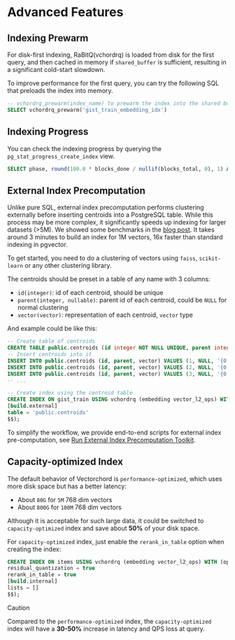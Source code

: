 # Advanced Features

## Indexing Prewarm

For disk-first indexing, RaBitQ(vchordrq) is loaded from disk for the first query, 
and then cached in memory if `shared_buffer` is sufficient, resulting in a significant cold-start slowdown.

To improve performance for the first query, you can try the following SQL that preloads the index into memory.

```SQL
-- vchordrq_prewarm(index_name) to prewarm the index into the shared buffer
SELECT vchordrq_prewarm('gist_train_embedding_idx')
```

## Indexing Progress

You can check the indexing progress by querying the `pg_stat_progress_create_index` view.

```SQL
SELECT phase, round(100.0 * blocks_done / nullif(blocks_total, 0), 1) AS "%" FROM pg_stat_progress_create_index;
```

## External Index Precomputation

Unlike pure SQL, external index precomputation performs clustering externally before inserting centroids into a PostgreSQL table. While this process may be more complex, it significantly speeds up indexing for larger datasets (>5M). We showed some benchmarks in the [blog post](https://blog.pgvecto.rs/vectorchord-store-400k-vectors-for-1-in-postgresql). It takes around 3 minutes to build an index for 1M vectors, 16x faster than standard indexing in pgvector.

To get started, you need to do a clustering of vectors using `faiss`, `scikit-learn` or any other clustering library.

The centroids should be preset in a table of any name with 3 columns:
- `id(integer)`: id of each centroid, should be unique
- `parent(integer, nullable)`: parent id of each centroid, could be `NULL` for normal clustering
- `vector(vector)`: representation of each centroid, `vector` type

And example could be like this:

```sql
-- Create table of centroids
CREATE TABLE public.centroids (id integer NOT NULL UNIQUE, parent integer, vector vector(768));
-- Insert centroids into it
INSERT INTO public.centroids (id, parent, vector) VALUES (1, NULL, '{0.1, 0.2, 0.3, ..., 0.768}');
INSERT INTO public.centroids (id, parent, vector) VALUES (2, NULL, '{0.4, 0.5, 0.6, ..., 0.768}');
INSERT INTO public.centroids (id, parent, vector) VALUES (3, NULL, '{0.7, 0.8, 0.9, ..., 0.768}');
-- ...

-- Create index using the centroid table
CREATE INDEX ON gist_train USING vchordrq (embedding vector_l2_ops) WITH (options = $$
[build.external]
table = 'public.centroids'
$$);
```

To simplify the workflow, we provide end-to-end scripts for external index pre-computation, see [Run External Index Precomputation Toolkit](https://github.com/tensorchord/VectorChord/tree/main/scripts#run-external-index-precomputation-toolkit).

## Capacity-optimized Index

The default behavior of Vectorchord is `performance-optimized`, 
which uses more disk space but has a better latency:
- About `80G` for `5M` 768 dim vectors
- About `800G` for `100M` 768 dim vectors

Although it is acceptable for such large data, it could be switched to `capacity-optimized` index and save about **50%** of your disk space. 

For `capacity-optimized` index, just enable the `rerank_in_table` option when creating the index:
```sql
CREATE INDEX ON items USING vchordrq (embedding vector_l2_ops) WITH (options = $$
residual_quantization = true
rerank_in_table = true
[build.internal]
lists = []
$$);
```

> [!CAUTION]
> Compared to the `performance-optimized` index, the `capacity-optimized` index will have a **30-50%** increase in latency and QPS loss at query.
